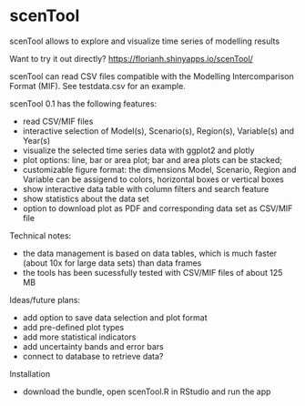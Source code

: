 # scenTool
scenTool allows to explore and visualize time series of modelling results

Want to try it out directly?
https://florianh.shinyapps.io/scenTool/

scenTool can read CSV files compatible with the Modelling Intercomparison Format (MIF). See testdata.csv for an example.

scenTool 0.1 has the following features:
- read CSV/MIF files
- interactive selection of Model(s), Scenario(s), Region(s), Variable(s) and Year(s)
- visualize the selected time series data with ggplot2 and plotly
- plot options: line, bar or area plot; bar and area plots can be stacked;
- customizable figure format: the dimensions Model, Scenario, Region and Variable can be assigend to colors, horizontal boxes or vertical boxes
- show interactive data table with column filters and search feature
- show statistics about the data set
- option to download plot as PDF and corresponding data set as CSV/MIF file

Technical notes:
- the data management is based on data tables, which is much faster (about 10x for large data sets) than data frames
- the tools has been sucessfully tested with CSV/MIF files of about 125 MB

Ideas/future plans:
- add option to save data selection and plot format
- add pre-defined plot types
- add more statistical indicators
- add uncertainty bands and error bars
- connect to database to retrieve data?

Installation
- download the bundle, open scenTool.R in RStudio and run the app
